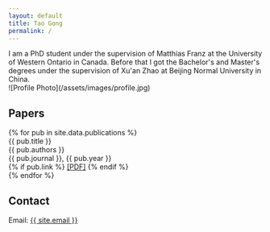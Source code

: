 ```yaml
---
layout: default
title: Tao Gong
permalink: /
---
```


<div class="intro">
  <div class="intro-text">
    I am a PhD student under the supervision of Matthias Franz at the University of Western Ontario in Canada. Before that I got the Bachelor's and Master's degrees under the supervision of Xu'an Zhao at Beijing Normal University in China.
  </div>
  <div class="intro-image">
    ![Profile Photo](/assets/images/profile.jpg) <!-- Add your image -->
  </div>
</div>

## Papers

<div class="papers">
{% for pub in site.data.publications %}
  <div class="paper">
    <div class="paper-title">{{ pub.title }}</div>
    <div class="paper-authors">{{ pub.authors }}</div>
    <div class="paper-meta">{{ pub.journal }}, {{ pub.year }}</div>
    {% if pub.link %}
    <a href="{{ pub.link }}" class="paper-link">[PDF]</a>
    {% endif %}
  </div>
{% endfor %}
</div>

## Contact

<div class="contact">
  Email: <a href="mailto:{{ site.email }}">{{ site.email }}</a>
</div>



 <!-- Jekyll usage documentation at [jekyllrb.com](https://jekyllrb.com/) -->
